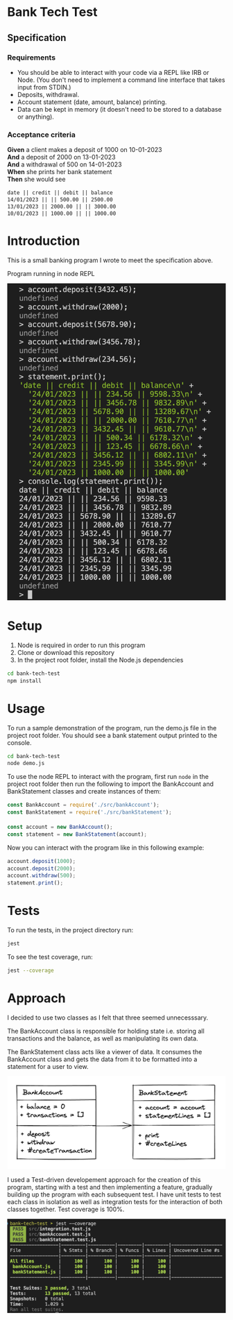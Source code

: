 # Bank Tech Test

## Specification

### Requirements

- You should be able to interact with your code via a REPL like IRB or Node. (You don't need to implement a command line interface that takes input from STDIN.)
- Deposits, withdrawal.
- Account statement (date, amount, balance) printing.
- Data can be kept in memory (it doesn't need to be stored to a database or anything).

### Acceptance criteria

**Given** a client makes a deposit of 1000 on 10-01-2023  
**And** a deposit of 2000 on 13-01-2023  
**And** a withdrawal of 500 on 14-01-2023  
**When** she prints her bank statement  
**Then** she would see

```
date || credit || debit || balance
14/01/2023 || || 500.00 || 2500.00
13/01/2023 || 2000.00 || || 3000.00
10/01/2023 || 1000.00 || || 1000.00
```

# Introduction

This is a small banking program I wrote to meet the specification above.

Program running in node REPL

![screenshot](./program-demo1.png)

# Setup

1. Node is required in order to run this program
2. Clone or download this repository
3. In the project root folder, install the Node.js dependencies

```bash
cd bank-tech-test
npm install
```

# Usage

To run a sample demonstration of the program, run the demo.js file in the project root folder. You should see a bank statement output printed to the console.

```bash
cd bank-tech-test
node demo.js
```

To use the node REPL to interact with the program, first run `node` in the project root folder then run the following to import the BankAccount and BankStatement classes and create instances of them:

```javascript
const BankAccount = require('./src/bankAccount');
const BankStatement = require('./src/bankStatement');

const account = new BankAccount();
const statement = new BankStatement(account);
```

Now you can interact with the program like in this following example:

```javascript
account.deposit(1000);
account.deposit(2000);
account.withdraw(500);
statement.print();
```

# Tests

To run the tests, in the project directory run:

```bash
jest
```

To see the test coverage, run:

```bash
jest --coverage
```

# Approach

I decided to use two classes as I felt that three seemed unnecesssary.

The BankAccount class is responsible for holding state i.e. storing all transactions and the balance, as well as manipulating its own data.

The BankStatement class acts like a viewer of data. It consumes the BankAccount class and gets the data from it to be formatted into a statement for a user to view.

![screenshot](./btt-classes-diagram.png)

I used a Test-driven developement approach for the creation of this program, starting with a test and then implementing a feature, gradually building up the program with each subsequent test.
I have unit tests to test each class in isolation as well as integration tests for the interaction of both classes together. Test coverage is 100%.

![screenshot](./test-coverage.png)
